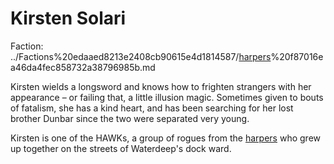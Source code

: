 # Kirsten Solari

Faction: ../Factions%20edaaed8213e2408cb90615e4d1814587/[harpers](../articles/factions/harpers.md)%20f87016ea46da4fec858732a38796985b.md

Kirsten wields a longsword and knows how to frighten strangers with her appearance – or failing that, a little illusion magic. Sometimes given to bouts of fatalism, she has a kind heart, and has been searching for her lost brother Dunbar since the two were separated very young.

Kirsten is one of the HAWKs, a group of rogues from the [harpers](../articles/factions/harpers.md) who grew up together on the streets of Waterdeep's dock ward.